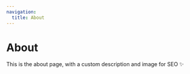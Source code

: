 ```yaml
---
navigation:
  title: About
---
```


# About

This is the about page, with a custom description and image for SEO ✨
